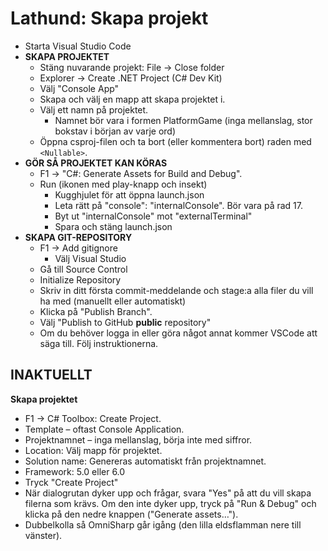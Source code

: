 # Lathund: Skapa projekt



* Starta Visual Studio Code
* **SKAPA PROJEKTET**
  * Stäng nuvarande projekt: File -> Close folder
  * Explorer -> Create .NET Project (C# Dev Kit)
  * Välj "Console App"
  * Skapa och välj en mapp att skapa projektet i.
  * Välj ett namn på projektet.
    * Namnet bör vara i formen PlatformGame (inga mellanslag, stor bokstav i början av varje ord)
  * Öppna csproj-filen och ta bort (eller kommentera bort) raden med `<Nullable>`.
* **GÖR SÅ PROJEKTET KAN KÖRAS**
  * F1 -> "C#: Generate Assets for Build and Debug".
  * Run (ikonen med play-knapp och insekt)
    * Kugghjulet för att öppna launch.json
    * Leta rätt på "console": "internalConsole". Bör vara på rad 17.
    * Byt ut "internalConsole" mot "externalTerminal"
    * Spara och stäng launch.json
* **SKAPA GIT-REPOSITORY**
  * F1 → Add gitignore
    * Välj Visual Studio
  * Gå till Source Control
  * Initialize Repository
  * Skriv in ditt första commit-meddelande och stage:a alla filer du vill ha med (manuellt eller automatiskt)
  * Klicka på "Publish Branch".
  * Välj "Publish to GitHub **public** repository"
  * Om du behöver logga in eller göra något annat kommer VSCode att säga till. Följ instruktionerna.

## INAKTUELLT

**Skapa projektet**

* F1 → C# Toolbox: Create Project.
* Template – oftast Console Application.
* Projektnamnet – inga mellanslag, börja inte med siffror.
* Location: Välj mapp för projektet.
* Solution name: Genereras automatiskt från projektnamnet.
* Framework: 5.0 eller 6.0
* Tryck "Create Project"
* När dialogrutan dyker upp och frågar, svara "Yes" på att du vill skapa filerna som krävs. Om den inte dyker upp, tryck på "Run & Debug" och klicka på den nedre knappen ("Generate assets…").
* Dubbelkolla så OmniSharp går igång (den lilla eldsflamman nere till vänster).
